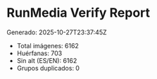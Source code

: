 # RunMedia Verify Report

Generado: 2025-10-27T23:37:45Z

- Total imágenes: 6162
- Huérfanas: 703
- Sin alt (ES/EN): 6162
- Grupos duplicados: 0
